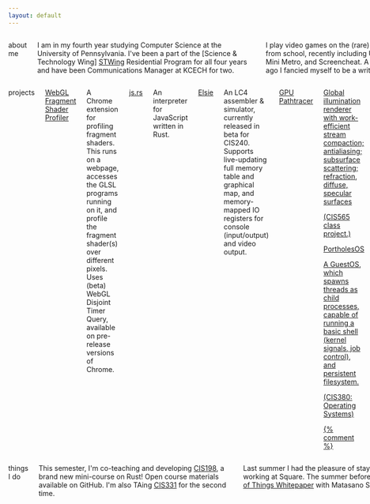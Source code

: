 ```yaml
---
layout: default
---
```


<div class="row"> <div class="large-12 columns">
<div class="panel"> <div class="row">

<div class="large-3 medium-3 columns"> <p class="header">about me</p>

I am in my fourth year studying Computer Science at the University of
Pennsylvania. I've been a part of the
[Science & Technology Wing] [STWing]
Residential Program for all four years and have been Communications Manager
at KCECH for two.

[stwing]: http://www.stwing.upenn.edu/

I play video games on the (rare) off-time from school, recently including
Undertale, Mini Metro, and Screencheat. A lifetime ago I fancied myself to be a
writer.

I run with Arch Linux, i3, and vim. ([Dotfiles][dotfiles-bb].)

[dotfiles-bb]: https://bitbucket.org/terrynsun/dotfiles/overview

</div>

<div class="large-6 medium-6 columns"> <p class="header">projects</p>

<p class="proj"><a href="https://github.com/terrynsun/WebGL-Fragment-Shader-Profiler">
WebGL Fragment Shader Profiler</a></p>

A Chrome extension for profiling fragment shaders. This runs on a webpage,
accesses the GLSL programs running on it, and profile the fragment shader(s) over
different pixels. Uses (beta) WebGL Disjoint Timer Query, available on
pre-release versions of Chrome.

<p class="proj"><a href="https://github.com/rustoscript/js.rs">js.rs</a></p>

An interpreter for JavaScript written in Rust.

<p class="proj"><a href="http://elsie4.bitbucket.org">Elsie</a></p>

An LC4 assembler & simulator, currently released in beta for CIS240. Supports
live-updating full memory table and graphical map, and memory-mapped IO
registers for console (input/output) and video output.

<p class="proj"> <a href="https://github.com/terrynsun/CIS565-P3-CUDA-Path-Tracer">GPU Pathtracer</p>

Global illumination renderer with work-efficient stream compaction; antialiasing; subsurface scattering; refraction, diffuse, specular surfaces

<p class="note">(CIS565 class project.)</p>

<p class="proj">PortholesOS</p>
<p>A GuestOS, which spawns threads as child processes, capable of running a
basic shell (kernel signals, job control), and persistent filesystem.</p>
<p class="note">(CIS380: Operating Systems) </p>

{% comment %}
<p><a href="./projects">More projects!</a></p>
{% endcomment %}

</div>

<div class="large-3 medium-3 columns"> <p class="header">things I do</p>

This semester, I'm co-teaching and developing [CIS198](cis198-2016s.github.io), a brand new mini-course on
Rust! Open course materials available on GitHub. I'm also TAing
[CIS331](https://www.seas.upenn.edu/~cis331/) for the second time.

<!--
This is my third time as a CIS240 (Intro to Computer Architecture & C) teaching assistant
(Fall 14, Spring 14, Fall 15). I work on an LC4 simulator replacement for the
class called <a href="https://www.cis.upenn.edu/~cis240/elsie">Elsie</a>. In Spring 15, I TA'd for
<a href="https://www.cis.upenn.edu/~cis331">CIS331</a> (Networks & Security).
-->

Last summer I had the pleasure of staying in San Francisco and working at Square.
The summer before, I worked on the [Internet of Things Whitepaper][iot-things-paper]
with Matasano Security (now NCC Group).

[iot-things-paper]: https://www.nccgroup.trust/us/our-research/internet-of-things-security/

</div>

</div> </div>

<div class="note">
  (Updated 1/16.)
</div>

</div> </div>
